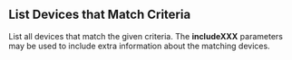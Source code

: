 List Devices that Match Criteria
--------------------------------
List all devices that match the given criteria. The **includeXXX** parameters
may be used to include extra information about the matching devices.
